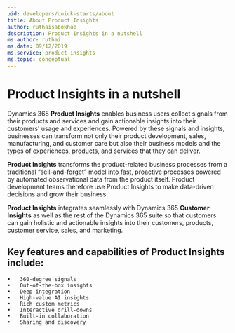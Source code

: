 ```yaml
---
uid: developers/quick-starts/about
title: About Product Insights
author: ruthaisabokhae
description: Product Insights in a nutshell
ms.author: ruthai
ms.date: 09/12/2019
ms.service: product-insights
ms.topic: conceptual
---
```


# Product Insights in a nutshell

Dynamics 365 **Product Insights** enables business users collect signals from their products and services and gain actionable insights into their customers’ usage and experiences. Powered by these signals and insights, businesses can transform not only their product development, sales, manufacturing, and customer care but also their business models and the types of experiences, products, and services that they can deliver.<br>

**Product Insights** transforms the product-related business processes from a traditional “sell-and-forget” model into fast, proactive processes powered by automated observational data from the product itself. Product development teams therefore use Product Insights to make data-driven decisions and grow their business.<br> 

**Product Insights** integrates seamlessly with Dynamics 365 **Customer Insights** as well as the rest of the Dynamics 365 suite so that customers can gain holistic and actionable insights into their customers, products, customer service, sales, and marketing.<br>

## Key features and capabilities of Product Insights include:  
``` 
•	360-degree signals  
•	Out-of-the-box insights  
•	Deep integration  
•	High-value AI insights  
•	Rich custom metrics  
•	Interactive drill-downs  
•	Built-in collaboration  
•	Sharing and discovery  
```
